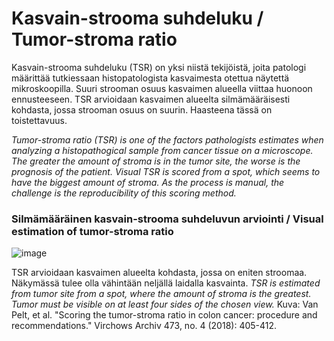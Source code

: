# Kasvain-strooma suhdeluku / Tumor-stroma ratio

Kasvain-strooma suhdeluku (TSR) on yksi niistä tekijöistä, joita patologi määrittää tutkiessaan histopatologista kasvaimesta otettua näytettä mikroskoopilla. Suuri strooman osuus kasvaimen alueella viittaa huonoon ennusteeseen. TSR arvioidaan kasvaimen alueelta silmämääräisesti kohdasta, jossa strooman osuus on suurin. Haasteena tässä on toistettavuus.

*Tumor-stroma ratio (TSR) is one of the factors pathologists estimates when analyzing a histopathogical sample from cancer tissue on a microscope. The greater the amount of stroma is in the tumor site, the worse is the prognosis of the patient. Visual TSR is scored from a spot, which seems to have the biggest amount of stroma. As the process is manual, the challenge is the reproducibility of this scoring method.*

### Silmämääräinen kasvain-strooma suhdeluvun arviointi / Visual estimation of tumor-stroma ratio

![image](https://user-images.githubusercontent.com/64031196/165463392-6f9ae37b-543a-493e-9285-9ac061978253.png)

TSR arvioidaan kasvaimen alueelta kohdasta, jossa on eniten stroomaa. Näkymässä tulee olla vähintään neljällä laidalla kasvainta.
*TSR is estimated from tumor site from a spot, where the amount of stroma is the greatest. Tumor must be visible on at least four sides of the chosen view.*
Kuva: Van Pelt, et al. "Scoring the tumor-stroma ratio in colon cancer: procedure and recommendations." Virchows Archiv 473, no. 4 (2018): 405-412.

